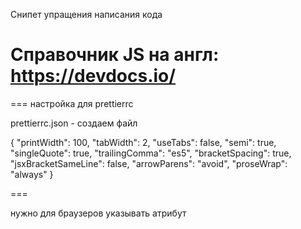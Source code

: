 Снипет упращения написания кода

# Справочник JS на англ: https://devdocs.io/

===
настройка для prettierrc

prettierrc.json - создаем файл

{
"printWidth": 100,
"tabWidth": 2,
"useTabs": false,
"semi": true,
"singleQuote": true,
"trailingComma": "es5",
"bracketSpacing": true,
"jsxBracketSameLine": false,
"arrowParens": "avoid",
"proseWrap": "always"
}

===

нужно для браузеров указывать атрибут <script type="module"> там по умолчанию строгий режим

===

# js-help

ЧИСЛА!!!!!==============================

Метод Number.parseInt() парсит из строки целое число.

console.log(Number.parseInt("5px")); // 5

console.log(Number.parseInt("12qwe74")); // 12

===
Метод Number.parseFloat() парсит из строки дробное число.

console.log(Number.parseFloat("5px")); // 5

console.log(Number.parseFloat("12.46qwe79")); // 12.46

===
Проверка на число метод

Number.isNaN(val)

const validNumber = Number("51"); // 51

console.log(Number.isNaN(validNumber)); // false

const invalidNumber = Number("qweqwe"); // NaN

console.log(Number.isNaN(invalidNumber)); // true

===
toFixed()

console.log((0.17 + 0.24).toFixed(2)); // 0.41

===
Класс Math
// Math.floor(num)
console.log(Math.floor(1.7)); // 1

// Math.ceil(num)
console.log(Math.ceil(1.2)); // 2

// Math.round(num)
console.log(Math.round(1.2)); // 1
console.log(Math.round(1.5)); // 2

// Math.max(num1, num2, ...)
console.log(Math.max(20, 10, 50, 40)); // 50

// Math.min(num1, num2, ...)
console.log(Math.min(20, 10, 50, 40)); // 10

// Math.pow(base, exponent) - возведение в степень
console.log(Math.pow(2, 4)); // 16

// Math.random() - возвращает псевдослучайное число в диапазоне [0, 1)
console.log(Math.random()); // случайное число между 0 и 1
console.log(Math.random() \* (10 - 1) + 1); // псевдослучайное число от 1 до 10

===

СТРОКИ!!!!!==============================

Шаблонные строки

const guestName = "Манго";

const roomNumber = 207;

const greeting = `Welcome ${guestName}, your room number is ${roomNumber}!`;

console.log(greeting); // "Welcome Mango, your room number is 207!"

===
Свойства и методы строк:
===

length

const message = "Welcome to Bahamas!";

console.log(message.length); // 19

===
Методы toLowerCase() и toUpperCase()

const message = "Welcome to Bahamas!";

console.log(message.toLowerCase()); // "welcome to bahamas!"

console.log(message.toUpperCase()); // "WELCOME TO BAHAMAS!"

===
Метод indexOf()

Возвращает позицию (индекс) на которой находится первое совпадение подстроки или -1, если ничего не найдено.

const message = "Welcome to Bahamas!";

console.log(message.indexOf("to")); // 8

console.log(message.indexOf("hello")); // -1

===
Метод includes()

Проверяет входит ли подстрока в строку, возвращает буль - true если входит и false в противном случае. Регистр символов в строке и подстроке имеет значение, так как например буква "a" не равна букве "А".

const productName = "Ремонтный дроид";

console.log(productName.includes("н")); // true

console.log(productName.includes("Н")); // false

console.log(productName.includes("дроид")); // true

console.log(productName.includes("Дроид")); // false

console.log(productName.includes("Ремонтный")); // true

console.log(productName.includes("ремонтный")); // false

===
Метод endsWith()

Позволяет определить, заканчивается ли строка символами (подстрокой) указанными в скобках, возвращая true или false.

const jsFileName = "script.js";

console.log(jsFileName.endsWith(".js")); // true

const cssFileName = "styles.css";

console.log(cssFileName.endsWith(".js")); // false

===
Методы replace() и replaceAll()

Возвращают новую строку, в которой первое (replace) или все совпадения (replaceAll) подстроки заменены на указанное значение.

const jsFileName = "script.js";

const minifiedJsFileName = jsFileName.replace(".js", ".min.js");

console.log(minifiedJsFileName); // "script.min.js"

const cssFileNames = "styles.css, about.css, portfolio.css";

const minifiedCssFileNames = cssFileNames.replaceAll(".css", ".min.css");

console.log(minifiedCssFileNames); // "styles.min.css, about.min.css, portfolio.min.css"

===
Метод slice()

Метод строк slice(startIndex, endIndex) используется для создания копии части или всей строки. Он делает копию элементов строки от startIndex и до, но не включая endIndex и возвращает новую строку, не изменяя оригинал.

const productName = "Repair droid";

console.log(productName.slice(0, 4)); // "Repa"

console.log(productName.slice(3, 9)); // "air dr"

console.log(productName.slice(0, productName.length)); // "Repair droid"

console.log(productName.slice(7, productName.length)); // "droid"

===
Методы split() и join()
Метод indexOf() - найти индекс елемента
Метод includes() - проверяет есть ли в массиве элемент
Методы push() и pop(), shift() unshift()
Метод slice() возвращает новый массив, содержащий копию части исходного массива, не изменяя его
Метод splice() Удаляет, добавляет и заменяет элементы в произвольном месте массива
Метод concat() Объединяет два или более массива в один
